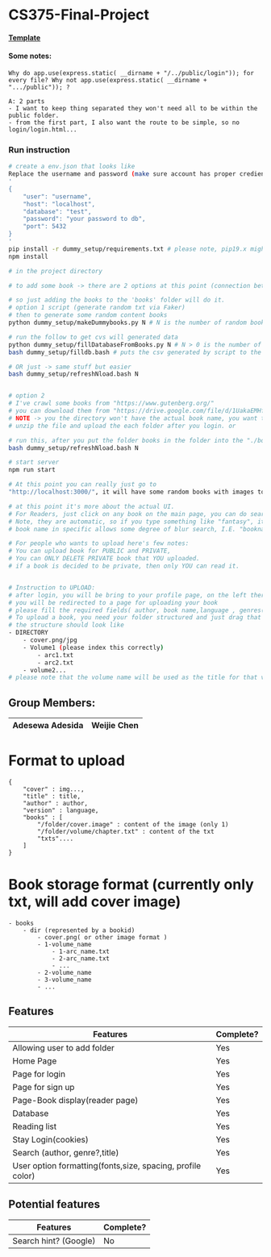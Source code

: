 # CS375-Final-Project


#### [Template](https://www.figma.com/file/nJrHOSYPBl8C7SFzxBh3N7/groupB?node-id=0%3A1)


#### Some notes:
```
Why do app.use(express.static( __dirname + "/../public/login")); for every file? Why not app.use(express.static( __dirname + ".../public")); ?

A: 2 parts
- I want to keep thing separated they won't need all to be within the public folder.
- from the first part, I also want the route to be simple, so no login/login.html...
```

### Run instruction
```bash
# create a env.json that looks like
Replace the username and password (make sure account has proper crediential); keep the other ones.
'
{
    "user": "username",
    "host": "localhost",
    "database": "test",
    "password": "your password to db",
    "port": 5432
}
'
pip install -r dummy_setup/requirements.txt # please note, pip19.x might not work. -> update your pip
npm install

# in the project directory

# to add some book -> there are 2 options at this point (connection between user & book are not current set)

# so just adding the books to the 'books' folder will do it.
# option 1 script (generate random txt via Faker)
# then to generate some random content books
python dummy_setup/makeDummybooks.py N # N is the number of random books to generate

# run the follow to get cvs will generated data 
python dummy_setup/fillDatabaseFromBooks.py N # N > 0 is the number of random users to generate in the csv; not all users will hold a book, but all book with by held by a user 
bash dummy_setup/filldb.bash # puts the csv generated by script to the database

# OR just -> same stuff but easier
bash dummy_setup/refreshNload.bash N


# option 2 
# I've crawl some books from "https://www.gutenberg.org/"
# you can download them from "https://drive.google.com/file/d/1UakaEMHfPZQwZl4uvVvrLi2BUqNq-1FC/view?usp=sharing"
# NOTE -> you the directory won't have the actual book name, you want to do it in the one by one method to allow that
# unzip the file and upload the each folder after you login. or 

# run this, after you put the folder books in the folder into the "./books" folder in the repo (create it first)
bash dummy_setup/refreshNload.bash N

# start server
npm run start

# At this point you can really just go to
"http://localhost:3000/", it will have some random books with images to links

# at this point it's more about the actual UI.
# For Readers, just click on any book on the main page, you can do search by genre, author, book id, book name
# Note, they are automatic, so if you type something like "fantasy", it will know you mean the genre
# book name in specific allows some degree of blur search, I.E. "bookname" can be found by "boname"

# For people who wants to upload here's few notes:
# You can upload book for PUBLIC and PRIVATE,
# You can ONLY DELETE PRIVATE book that YOU uploaded.
# if a book is decided to be private, then only YOU can read it.


# Instruction to UPLOAD:
# after login, you will be bring to your profile page, on the left there's a "add book" button,
# you will be redirected to a page for uploading your book
# please fill the required fields( author, book name,language , genres(up to 5, min 1),and whether you want it private or not).
# To upload a book, you need your folder structured and just drag that folder to the box.
# the structure should look like
- DIRECTORY
    - cover.png/jpg
    - Volume1 (please index this correctly)
        - arc1.txt
        - arc2.txt
    - volume2... 
# please note that the volume name will be used as the title for that volume, same for the arcs
```



## Group Members:
<table>
<thead>
	<tr><th>Adesewa Adesida</th><th>Weijie Chen</th></tr>
</thead>
</table>

# Format to upload
```
{
    "cover" : img...,
    "title" : title,
    "author" : author,
    "version" : language,
    "books" : [
        "/folder/cover.image" : content of the image (only 1)
        "/folder/volume/chapter.txt" : content of the txt
        "txts"....
    ]
}
```
# Book storage format (currently only txt, will add cover image)
```
- books
    - dir (represented by a bookid)
        - cover.png( or other image format )
        - 1-volume_name
            - 1-arc_name.txt
            - 2-arc_name.txt
            - ...
        - 2-volume_name
        - 3-volume_name
        - ...
```


## Features
<table>
	<thead>
		<tr><th>Features</th><th>Complete?</th></tr>
	</thead>
	<tbody>
        <tr><td>Allowing user to add folder</td>    <td>Yes</td></tr>
        <tr><td>Home Page</td>                      <td>Yes</td> </tr>
        <tr><td>Page for login</td>                 <td>Yes</td> </tr>
        <tr><td>Page for sign up</td>               <td>Yes</td> </tr>
        <tr><td>Page-Book display(reader page)</td> <td>Yes</td> </tr>
        <tr><td>Database</td>                       <td>Yes</td> </tr>
        <tr><td>Reading list</td>                   <td>Yes</td> </tr>
        <tr><td>Stay Login(cookies)</td>            <td>Yes</td> </tr>
        <tr><td>Search (author, genre?,title)</td>  <td>Yes</td> </tr>
        <tr><td>User option formatting(fonts,size, spacing, profile color)</td> <td>Yes</td> </tr>
    </tbody>
</table>

## Potential features
<table>
	<thead>
		<tr><th>Features</th><th>Complete?</th></tr>
	</thead>
	<tbody>
        <tr><td>Search hint? (Google)</td> <td>No</td></tr>
   </tbody>
</table>
